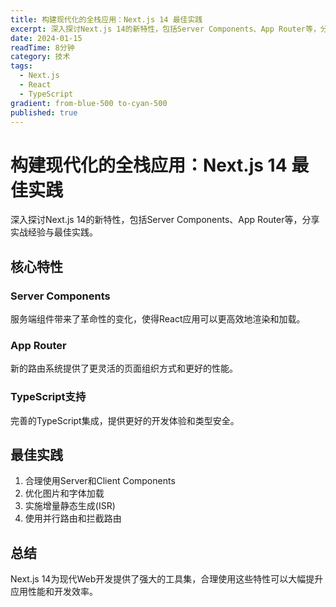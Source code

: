 ```yaml
---
title: 构建现代化的全栈应用：Next.js 14 最佳实践
excerpt: 深入探讨Next.js 14的新特性，包括Server Components、App Router等，分享实战经验与最佳实践。
date: 2024-01-15
readTime: 8分钟
category: 技术
tags:
  - Next.js
  - React
  - TypeScript
gradient: from-blue-500 to-cyan-500
published: true
---
```


# 构建现代化的全栈应用：Next.js 14 最佳实践

深入探讨Next.js 14的新特性，包括Server Components、App Router等，分享实战经验与最佳实践。

## 核心特性

### Server Components
服务端组件带来了革命性的变化，使得React应用可以更高效地渲染和加载。

### App Router
新的路由系统提供了更灵活的页面组织方式和更好的性能。

### TypeScript支持
完善的TypeScript集成，提供更好的开发体验和类型安全。

## 最佳实践

1. 合理使用Server和Client Components
2. 优化图片和字体加载
3. 实施增量静态生成(ISR)
4. 使用并行路由和拦截路由

## 总结

Next.js 14为现代Web开发提供了强大的工具集，合理使用这些特性可以大幅提升应用性能和开发效率。